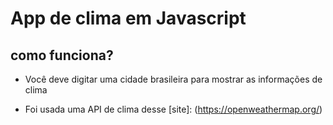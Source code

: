 # App de clima em Javascript

## como funciona?

- Você deve digitar uma cidade brasileira para mostrar as informações de clima
    
- Foi usada uma API de clima desse [site]: (https://openweathermap.org/)

